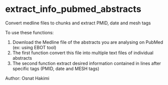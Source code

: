 # extract_info_pubmed_abstracts
Convert medline files to chunks and extract PMID, date and mesh tags

To use these functions:
1. Download the Medline file of the abstracts you are analysing on PubMed (ex: using EBOT tool)
2. The first function convert this file into multiple text files of individual abstracts
3. The second function extract desired information contained in lines after specific tags (PMID, date and MESH tags) 


Author: Osnat Hakimi 

